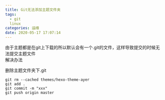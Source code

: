 ```yaml
---
title: Git无法添加主题文件夹
tags:
  - git
  linux
categories: 运维
date: 2020-05-17 17:07:14
---
```

由于主题都是在git上下载的所以默认会有一个.git的文件，这样导致提交的时候无法提交主题文件
<br/>解决办法<br/>

删除主题文件夹下.git

    git rm --cached themes/hexo-theme-ayer
    git add .
    git commit -m "xxx"
    git push origin master